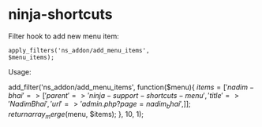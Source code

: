 # ninja-shortcuts


Filter hook to add new menu item:

<code>apply_filters('ns_addon/add_menu_items', $menu_items);</code>

Usage:

add_filter('ns_addon/add_menu_items', function($menu){
	$items = [
		 'nadim-bhai' => [
                'parent'     => 'ninja-support-shortcuts-menu',
                'title'      => 'Nadim Bhai',
                'url'        => 'admin.php?page=nadim_bhai',
         ]
	];
	return array_merge($menu, $items);
}, 10, 1);
